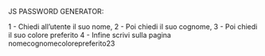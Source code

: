 JS PASSWORD GENERATOR:

1 - Chiedi all’utente il suo nome,
2 - Poi chiedi il suo cognome,
3 - Poi chiedi il suo colore preferito
4 - Infine scrivi sulla pagina nomecognomecolorepreferito23